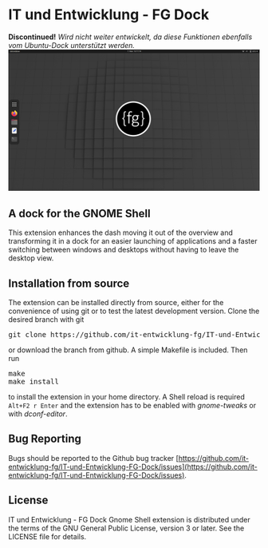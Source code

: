 # IT und Entwicklung - FG Dock
**Discontinued!** *Wird nicht weiter entwickelt, da diese Funktionen ebenfalls vom Ubuntu-Dock unterstützt werden.*
![screenshot](https://raw.githubusercontent.com/it-entwicklung-fg/IT-und-Entwicklung-FG-Dock/master/media/screenshot.png)

## A dock for the GNOME Shell
This extension enhances the dash moving it out of the overview and transforming it in a dock for an easier launching of applications and a faster switching between windows and desktops without having to leave the desktop view.

## Installation from source

The extension can be installed directly from source, either for the convenience of using git or to test the latest development version. Clone the desired branch with git

<pre>git clone https://github.com/it-entwicklung-fg/IT-und-Entwicklung-FG-Dock.git</pre>
or download the branch from github. A simple Makefile is included. Then run
<pre>make
make install
</pre>
to install the extension in your home directory. A Shell reload is required <code>Alt+F2 r Enter</code> and the extension has to be enabled  with *gnome-tweaks* or with *dconf-editor*.

## Bug Reporting

Bugs should be reported to the Github bug tracker [https://github.com/it-entwicklung-fg/IT-und-Entwicklung-FG-Dock/issues](https://github.com/it-entwicklung-fg/IT-und-Entwicklung-FG-Dock/issues).

## License
IT und Entwicklung - FG Dock Gnome Shell extension is distributed under the terms of the GNU General Public License,
version 3 or later. See the LICENSE file for details.
